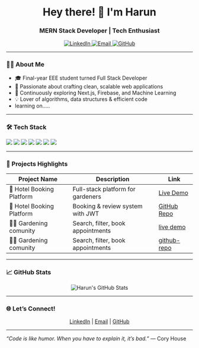 <h1 align="center">Hey there! 👋 I'm Harun</h1>
<h3 align="center">MERN Stack  Developer | Tech Enthusiast</h3>

<p align="center">
  <a href="https://www.linkedin.com/in/md-harun-or-rashid-409aaa363" target="_blank">
    <img src="https://img.shields.io/badge/LinkedIn-blue?style=flat&logo=linkedin&logoColor=white" alt="LinkedIn"/>
  </a>
  <a href="mailto:omdharun6@gmail.com">
    <img src="https://img.shields.io/badge/Email-D14836?style=flat&logo=gmail&logoColor=white" alt="Email"/>
  </a>
  <a href="https://github.com/harun241" target="_blank">
    <img src="https://img.shields.io/badge/GitHub-black?style=flat&logo=github&logoColor=white" alt="GitHub"/>
  </a>
</p>

---

### 👨‍💻 About Me
- 🎓 Final-year EEE student turned Full Stack Developer  
- 🚀 Passionate about crafting clean, scalable web applications  
- 🌱 Continuously exploring Next.js, Firebase, and Machine Learning  
- 💡 Lover of algorithms, data structures & efficient code
- learning on.....

---

### 🛠️ Tech Stack
<p>
  <img src="https://img.shields.io/badge/React-61DAFB?style=flat&logo=react&logoColor=white" />
  <img src="https://img.shields.io/badge/Node.js-339933?style=flat&logo=node.js&logoColor=white" />
  <img src="https://img.shields.io/badge/Express.js-000000?style=flat&logo=express&logoColor=white" />
  <img src="https://img.shields.io/badge/MongoDB-47A248?style=flat&logo=mongodb&logoColor=white" />
  <img src="https://img.shields.io/badge/JavaScript-F7DF1E?style=flat&logo=javascript&logoColor=black" />
  <img src="https://img.shields.io/badge/Next.js-000000?style=flat&logo=next.js&logoColor=white" />
  <img src="https://img.shields.io/badge/Firebase-FFCA28?style=flat&logo=firebase&logoColor=white" />
</p>

---

### 🚀 Projects Highlights
| Project Name                | Description                         | Link                                    |
|-----------------------------|----------------------------------|-----------------------------------------|
| 🌿 Hotel Booking Platform  | Full-stack platform for gardeners | [Live Demo]((https://hotel-management-5b87e.web.app)) |
| 🏨 Hotel Booking Platform  | Booking & review system with JWT  | [GitHub Repo]((https://github.com/harun241/hotel-booking)) |
| 👨‍⚕️ Gardening comunity      | Search, filter, book appointments | [live demo](((https://gardening-community-e9b5a.web.app))) |
  👨‍⚕️ Gardening comunity      | Search, filter, book appointments | [github-repo](((https://github.com/harun241/garden-client.git))) |

---

### 📈 GitHub Stats
<p align="center">
  <img src="https://github-readme-stats.vercel.app/api?username=harun241&show_icons=true&theme=radical" alt="Harun's GitHub Stats" />
</p>

---

### 🌐 Let’s Connect!
<p align="center">
  <a href="https://www.linkedin.com/in/md-harun-or-rashid-409aaa363" target="_blank">LinkedIn</a> |  
  <a href="mailto:omdharun6@gmail.com">Email</a> |  
  <a href="https://github.com/harun241" target="_blank">GitHub</a>
</p>

---

*“Code is like humor. When you have to explain it, it’s bad.”* — Cory House

